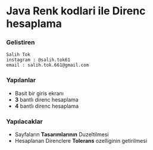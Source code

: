 # Java Renk kodlari ile Direnc hesaplama

### Gelistiren 
	Salih Tok 
	instagram : @salih.tok61
	email : salih.tok.661@gmail.com

###  Yapılanlar
  - Basit bir giris ekranı
  - **3** bantlı direnc hesaplama
  - **4** bantlı direnc hesaplama

### Yapılacaklar 
  - Sayfaların **Tasarımlarının** Duzeltilmesi
  - Hesaplanan Direnclere **Tolerans** ozelliginin getirilmesi
